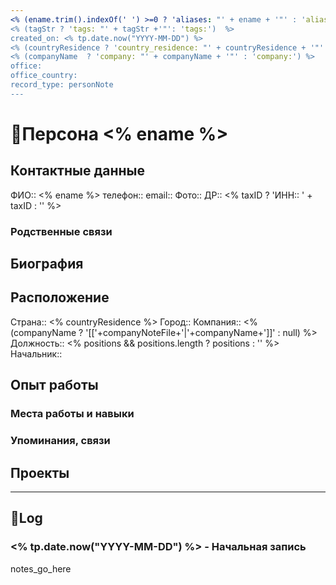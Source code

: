 ```yaml
---
<% (ename.trim().indexOf(' ') >=0 ? 'aliases: "' + ename + '"' : 'aliases:') %>
<% (tagStr ? 'tags: "' + tagStr +'"': 'tags:')  %>
created_on: <% tp.date.now("YYYY-MM-DD") %>
<% (countryResidence ? 'country_residence: "' + countryResidence + '"' : 'country_residence:') %>
<% (companyName  ? 'company: "' + companyName + '"' : 'company:') %>
office:
office_country:
record_type: personNote
---
```

# 👤Персона <% ename %>

## Контактные данные
ФИО:: <% ename %>
телефон:: 
email:: 
Фото:: 
ДР:: 
<% taxID ? 'ИНН:: ' + taxID : '' %>

### Родственные связи

## Биография

## Расположение
Страна:: <% countryResidence %>
Город:: 
Компания:: <% (companyName ? '[['+companyNoteFile+'|'+companyName+']]' : null) %>
Должность:: <% positions && positions.length ?  positions : '' %>
Начальник:: 

## Опыт работы
### Места работы и навыки
### Упоминания, связи

## Проекты

---
## 📝Log

### <% tp.date.now("YYYY-MM-DD") %> - Начальная запись

notes_go_here
